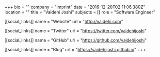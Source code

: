 +++
bio = ""
company = "Imprint"
date = "2016-12-20T02:11:06.380Z"
location = ""
title = "Vaidehi Joshi"
subjects = []
role = "Software Engineer"

[[social_links]]
  name = "Website"
  url = "http://vaidehi.com"

[[social_links]]
  name = "Twitter"
  url = "https://twitter.com/vaidehijoshi"

[[social_links]]
  name = "GitHub"
  url = "https://github.com/vaidehijoshi"

[[social_links]]
  name = "Blog"
  url = "https://vaidehijoshi.github.io"
+++
